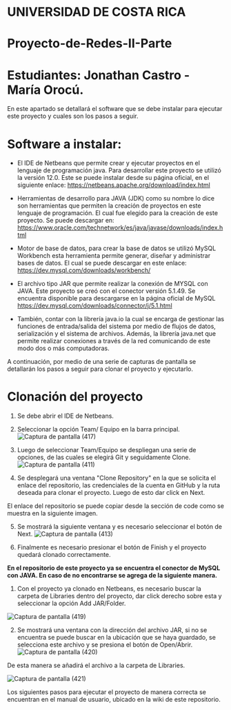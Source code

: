 # UNIVERSIDAD DE COSTA RICA 
# Proyecto-de-Redes-II-Parte
# Estudiantes: Jonathan Castro - María Orocú.

En este apartado se detallará el software que se debe instalar para ejecutar este proyecto y cuales son los pasos a seguir. 

# Software a instalar:

- El IDE de Netbeans que permite crear y ejecutar proyectos en el lenguaje de programación java. 
  Para desarrollar este proyecto se utilizó la versión 12.0. Este se puede instalar desde su página oficial, en el siguiente enlace:                                               https://netbeans.apache.org/download/index.html
  
- Herramientas de desarrollo para JAVA (JDK) como su nombre lo dice son herramientas que permiten la creación de proyectos en este lenguaje de programación. El cual fue elegido   para la creación de este proyecto. Se puede descargar en: https://www.oracle.com/technetwork/es/java/javase/downloads/index.html
  
- Motor de base de datos, para crear la base de datos se utilizó MySQL Workbench esta herramienta permite generar, diseñar y administrar bases de datos. El cual se puede           descargar   en este enlace: https://dev.mysql.com/downloads/workbench/
  
- El archivo tipo JAR que permite realizar la conexión de MYSQL con JAVA. Este proyecto se creó con el conector versión 5.1.49. Se encuentra disponible para descargarse en la     página oficial de MySQL https://dev.mysql.com/downloads/connector/j/5.1.html 

- También, contar con la librería java.io la cual se encarga de gestionar las funciones de entrada/salida del sistema por medio de flujos de datos, serialización y el sistema de   archivos. Además, la librería java.net que permite realizar conexiones a través de la red comunicando de este modo dos o más computadoras. 

A continuación, por medio de una serie de capturas de pantalla se detallarán los pasos a seguir para clonar el proyecto y ejecutarlo. 

# Clonación del proyecto

1. Se debe abrir el IDE de Netbeans.

2. Seleccionar la opción Team/ Equipo en la barra principal. 
![Captura de pantalla (417)](https://user-images.githubusercontent.com/28690419/86803156-f89a9700-c032-11ea-9b4a-5f505487ff96.png)

3. Luego de seleccionar Team/Equipo se despliegan una serie de opciones, de las cuales se elegirá Git y seguidamente Clone.
![Captura de pantalla (411)](https://user-images.githubusercontent.com/28690419/86814230-5a143300-c03e-11ea-8728-37b471a8f03e.png)

4. Se desplegará una ventana "Clone Repository" en la que se solicita el enlace del repositorio, las credenciales de la cuenta en GitHub y la ruta deseada para clonar el proyecto. Luego de esto dar click en Next. 


El enlace del repositorio se puede copiar desde la sección de code como se muestra en la siguiente imagen.


5. Se mostrará la siguiente ventana y es necesario seleccionar el botón de Next.
![Captura de pantalla (413)](https://user-images.githubusercontent.com/28690419/86815636-1cb0a500-c040-11ea-917a-74a1ff948452.png)

6. Finalmente es necesario presionar el botón de Finish y el proyecto quedará clonado correctamente. 



**En el repositorio de este proyecto ya se encuentra el conector de MySQL con JAVA. En caso de no encontrarse se agrega de la siguiente manera.** 
1. Con el proyecto ya clonado en Netbeans, es necesario buscar la carpeta de Libraries dentro del proyecto, dar click derecho sobre esta y seleccionar la opción Add JAR/Folder.

![Captura de pantalla (419)](https://user-images.githubusercontent.com/28690419/86861857-4809b300-c085-11ea-8a89-c203f14aaebc.png)

2. Se mostrará una ventana con la dirección del archivo JAR, si no se encuentra se puede buscar en la ubicación que se haya guardado, se selecciona este archivo y se presiona el botón de Open/Abrir. 
![Captura de pantalla (420)](https://user-images.githubusercontent.com/28690419/86861535-91a5ce00-c084-11ea-8e50-01287418f5b8.png)

De esta manera se añadirá el archivo a la carpeta de Libraries.

![Captura de pantalla (421)](https://user-images.githubusercontent.com/28690419/86861574-aa15e880-c084-11ea-93fb-84b7e5401892.png)

Los siguientes pasos para ejecutar el proyecto de manera correcta se encuentran en el manual de usuario, ubicado en la wiki de este repositorio.
